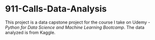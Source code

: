 # 911-Calls-Data-Analysis
This project is a data capstone project for the course I take on Udemy - *Python for Data Science and Machine Learning Bootcamp*.
The data analyzed is from Kaggle.
